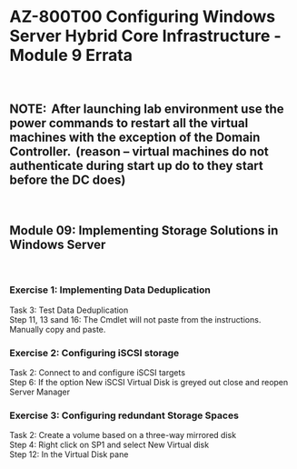 # AZ-800T00 Configuring Windows Server Hybrid Core Infrastructure - Module 9 Errata <br>
<br>

## NOTE:  After launching lab environment use the power commands to restart all the virtual machines with the exception of the Domain Controller.  (reason – virtual machines do not authenticate during start up do to they start before the DC does)  <br>
<br>

## Module 09:  Implementing Storage Solutions in Windows Server <br> 
<br>

### Exercise 1: Implementing Data Deduplication <br>

Task 3: Test Data Deduplication <br>
Step 11, 13 sand 16:  The Cmdlet will not paste from the instructions.  Manually copy and paste. <br>

### Exercise 2: Configuring iSCSI storage <br>

Task 2: Connect to and configure iSCSI targets <br>
Step 6:  If the option New iSCSI Virtual Disk is greyed out close and reopen Server Manager <br>

### Exercise 3: Configuring redundant Storage Spaces <br>

Task 2: Create a volume based on a three-way mirrored disk <br>
Step 4:  Right click on SP1 and select New Virtual disk <br>
Step 12:  In the Virtual Disk pane  <br>
 